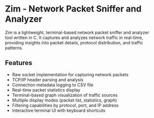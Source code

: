  # Zim - Network Packet Sniffer and Analyzer

Zim is a lightweight, terminal-based network packet sniffer and analyzer tool written in C. It captures and analyzes network traffic in real-time, providing insights into packet details, protocol distribution, and traffic patterns.

## Features

- Raw socket implementation for capturing network packets
- TCP/IP header parsing and analysis
- Connection metadata logging to CSV file
- Real-time packet statistics display
- Terminal-based graph visualization of traffic sources
- Multiple display modes (packet list, statistics, graph)
- Filtering capabilities by protocol, port, and IP address
- Interactive terminal UI with keyboard shortcuts
